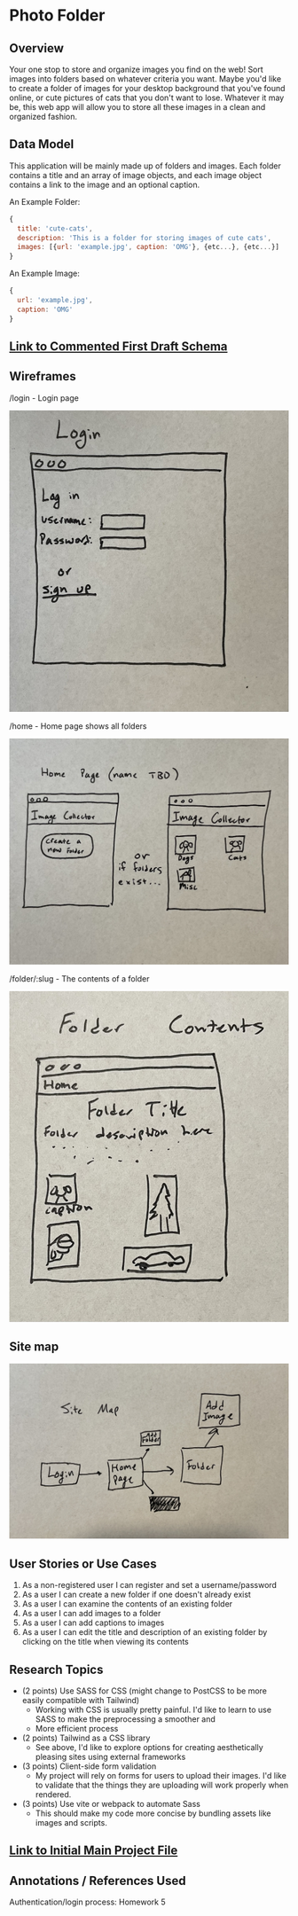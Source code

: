 # Photo Folder

## Overview

Your one stop to store and organize images you find on the web! Sort images into folders based on whatever criteria you want. Maybe you'd like to create a folder of images for your desktop background that you've found online, or cute pictures of cats that you don't want to lose. Whatever it may be, this web app will allow you to store all these images in a clean and organized fashion.

## Data Model

This application will be mainly made up of folders and images. Each folder contains a title and an array of image objects, and each image object contains a link to the image and an optional caption.

An Example Folder:

```javascript
{
  title: 'cute-cats',
  description: 'This is a folder for storing images of cute cats',
  images: [{url: 'example.jpg', caption: 'OMG'}, {etc...}, {etc...}]
}
```

An Example Image:

```javascript
{
  url: 'example.jpg',
  caption: 'OMG'
}
```


## [Link to Commented First Draft Schema](db.mjs) 


## Wireframes

/login - Login page

![login](documentation/login.jpeg)    

/home - Home page shows all folders

![home](documentation/home-page.jpeg)   

/folder/:slug - The contents of a folder

![folder/:slug](documentation/folder-contents.jpeg)   

## Site map

![Site Map](documentation/site-map.jpeg)      


## User Stories or Use Cases

1. As a non-registered user I can register and set a username/password
2. As a user I can create a new folder if one doesn't already exist
3. As a user I can examine the contents of an existing folder
4. As a user I can add images to a folder
5. As a user I can add captions to images
6. As a user I can edit the title and description of an existing folder by clicking on the title when viewing its contents

## Research Topics

* (2 points) Use SASS for CSS (might change to PostCSS to be more easily compatible with Tailwind)
  * Working with CSS is usually pretty painful. I'd like to learn to use SASS to make the preprocessing a smoother and 
  * More efficient process
* (2 points) Tailwind as a CSS library
  * See above, I'd like to explore options for creating aesthetically pleasing sites using external frameworks
* (3 points) Client-side form validation
  * My project will rely on forms for users to upload their images. I'd like to validate that the things they are uploading will work properly when rendered.
* (3 points) Use vite or webpack to automate Sass
  * This should make my code more concise by bundling assets like images and scripts.

## [Link to Initial Main Project File](app.mjs) 

## Annotations / References Used

Authentication/login process: Homework 5